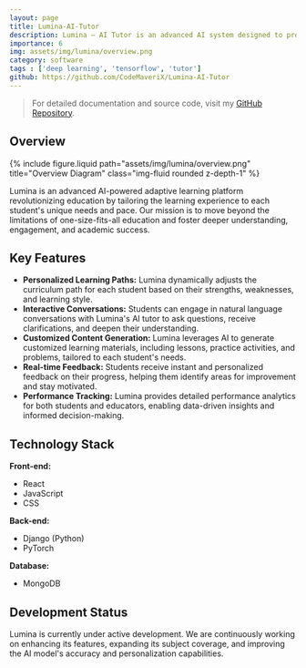 ```yaml
---
layout: page
title: Lumina-AI-Tutor
description: Lumina – AI Tutor is an advanced AI system designed to provide a personalized learning experience for each student. It engages in natural conversations, understands the student's knowledge and preferences, and creates customized explanations, practice activities, and learning paths.
importance: 6
img: assets/img/lumina/overview.png
category: software
tags : ['deep learning', 'tensorflow', 'tutor']
github: https://github.com/CodeMaveriX/Lumina-AI-Tutor
---
```


> For detailed documentation and source code, visit my [GitHub Repository](https://github.com/CodeMaveriX/Lumina-AI-Tutor).

## Overview

<div class="row">
    <div class="col-sm mt-3 mt-md-0">
        {% include figure.liquid path="assets/img/lumina/overview.png" title="Overview Diagram" class="img-fluid rounded z-depth-1" %}
    </div>
</div>

Lumina is an advanced AI-powered adaptive learning platform revolutionizing education by tailoring the learning experience to each student's unique needs and pace. Our mission is to move beyond the limitations of one-size-fits-all education and foster deeper understanding, engagement, and academic success.

## Key Features

* **Personalized Learning Paths:** Lumina dynamically adjusts the curriculum path for each student based on their strengths, weaknesses, and learning style. 
* **Interactive Conversations:** Students can engage in natural language conversations with Lumina's AI tutor to ask questions, receive clarifications, and deepen their understanding.
* **Customized Content Generation:** Lumina leverages AI to generate customized learning materials, including lessons, practice activities, and problems, tailored to each student's needs.
* **Real-time Feedback:**  Students receive instant and personalized feedback on their progress, helping them identify areas for improvement and stay motivated.
* **Performance Tracking:**  Lumina provides detailed performance analytics for both students and educators, enabling data-driven insights and informed decision-making.

## Technology Stack

**Front-end:**
* React
* JavaScript
* CSS

**Back-end:**
* Django (Python)
* PyTorch

**Database:**
* MongoDB

## Development Status

Lumina is currently under active development. We are continuously working on enhancing its features, expanding its subject coverage, and improving the AI model's accuracy and personalization capabilities. 
